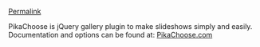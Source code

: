 [Permalink](https://raw.github.com/jeremyfry/PikaChoose/master/readme.html "Permalink to PikaChoose Readme")

PikaChoose is jQuery gallery plugin to make slideshows simply and easily. Documentation and options can be found at: [PikaChoose.com][1]


 [1]: http://www.pikachoose.com